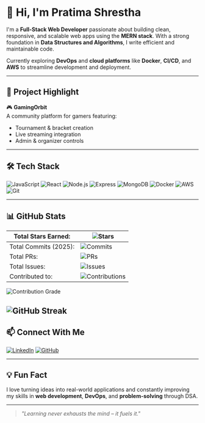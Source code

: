# 👋 Hi, I'm Pratima Shrestha

I'm a **Full-Stack Web Developer** passionate about building clean, responsive, and scalable web apps using the **MERN stack**. With a strong foundation in **Data Structures and Algorithms**, I write efficient and maintainable code.

Currently exploring **DevOps** and **cloud platforms** like **Docker**, **CI/CD**, and **AWS** to streamline development and deployment.

---

## 🚀 Project Highlight

🎮 **GamingOrbit**  
A community platform for gamers featuring:
- Tournament & bracket creation  
- Live streaming integration  
- Admin & organizer controls

---

## 🛠 Tech Stack

![JavaScript](https://img.shields.io/badge/JavaScript-F7DF1E?style=flat&logo=javascript&logoColor=black)
![React](https://img.shields.io/badge/React-61DAFB?style=flat&logo=react&logoColor=black)
![Node.js](https://img.shields.io/badge/Node.js-339933?style=flat&logo=node.js&logoColor=white)
![Express](https://img.shields.io/badge/Express.js-000000?style=flat&logo=express&logoColor=white)
![MongoDB](https://img.shields.io/badge/MongoDB-47A248?style=flat&logo=mongodb&logoColor=white)
![Docker](https://img.shields.io/badge/Docker-2496ED?style=flat&logo=docker&logoColor=white)
![AWS](https://img.shields.io/badge/AWS-FF9900?style=flat&logo=amazonaws&logoColor=white)
![Git](https://img.shields.io/badge/Git-F05032?style=flat&logo=git&logoColor=white)

---
## 📊 GitHub Stats

| Total Stars Earned: | ![Stars](https://img.shields.io/github/stars/pratimashrestha1?label=Stars&color=blue&style=flat) |
|---------------------|--------------------------------------------------------------------------------------|
| Total Commits (2025): | ![Commits](https://img.shields.io/github/commit-activity/y/pratimashrestha1?label=Commits&color=blue&style=flat) |
| Total PRs: | ![PRs](https://img.shields.io/github/issues-pr-closed/pratimashrestha1?label=PRs&color=blue&style=flat) |
| Total Issues: | ![Issues](https://img.shields.io/github/issues-closed/pratimashrestha1?label=Issues&color=blue&style=flat) |
| Contributed to: | ![Contributions](https://img.shields.io/static/v1?label=Contributed%20To&message=3&color=blue&style=flat) |

![Contribution Grade](https://img.shields.io/badge/Contribution%20Grade-B--green?style=flat)

![GitHub Streak](https://github-readme-streak-stats.herokuapp.com/?user=pratimashrestha1&theme=radical)
---

## 📫 Connect With Me

[![LinkedIn](https://img.shields.io/badge/LinkedIn-blue?style=flat&logo=linkedin&logoColor=white)](https://www.linkedin.com/in/pratima-shrestha-225494229/)
[![GitHub](https://img.shields.io/badge/GitHub-181717?style=flat&logo=github&logoColor=white)](https://github.com/pratimashrestha1)

---

## 💡 Fun Fact

I love turning ideas into real-world applications and constantly improving my skills in **web development**, **DevOps**, and **problem-solving** through DSA.

---

> *"Learning never exhausts the mind – it fuels it."*
